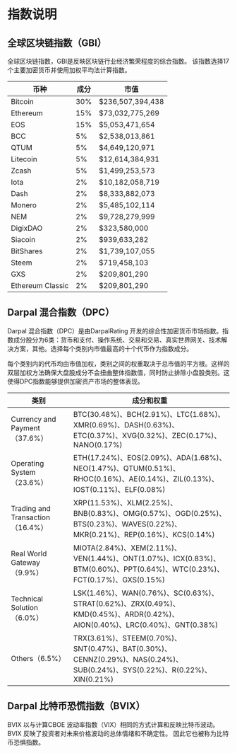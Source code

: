 # 指数说明


## 全球区块链指数（GBI）

全球区块链指数，GBI是反映区块链行业经济繁荣程度的综合指数。 该指数选择17个主要加密货币并使用加权平均法计算指数。

| 币种 | 成分 | 市值 |
| --- | --- | --- |
|Bitcoin | 30%  | $236,507,394,438 |
|Ethereum | 15%  | $73,032,775,269 |
|EOS | 15%  | $5,053,471,654 |
|BCC | 5% |   $2,538,013,861 |
|QTUM |   5%  |  $4,649,120,971 |
|Litecoin |   5%  |  $12,614,384,931 |
|Zcash | 5%  |  $1,499,253,573 |
|Iota | 2%  |  $10,182,058,719 |
|Dash |  2%  |  $8,333,882,073 |
|Monero | 2%  |  $5,485,102,114 |
|NEM | 2%  |  $9,728,279,999 |
|DigixDAO | 2%  |  $323,580,000 |
|Siacoin | 2%  |  $939,633,282 |
|BitShares | 2%  |  $1,739,107,055 |
|Steem | 2%  |  $719,458,103 |
|GXS | 2%   | $209,801,290 |
|Ethereum Classic |   2%  |  $209,801,290 |

## Darpal 混合指数（DPC）

Darpal 混合指数（DPC）是由DarpalRating 开发的综合性加密货币市场指数。指数成分股分为6类：货币和支付、操作系统、交易和交易、真实世界网关、技术解决方案，其他。选择每个类别内市值最高的十个代币作为指数成分。

每个类别内的代币均由市值加权，类别之间的权重取决于总市值的平方根。这样的双层加权方法确保大盘股成分不会扭曲整体指数值，同时防止排除小盘股类别。这使得DPC指数能够提供加密资产市场的整体表现。

| 类别  |   成分和权重 |
| --- | --- |
|Currency and Payment（37.6%） |  BTC(30.48%)、BCH(2.91%)、LTC(1.68%)、XMR(0.69%)、DASH(0.63%)、ETC(0.37%)、XVG(0.32%)、ZEC(0.17%)、NANO(0.17%) |
| Operating System（23.6%）| ETH(17.24%)、EOS(2.09%)、ADA(1.68%)、NEO(1.47%)、QTUM(0.51%)、RHOC(0.16%)、AE(0.14%)、ZIL(0.13%)、IOST(0.11%)、ELF(0.08%) |
| Trading and Transaction（16.4%）|  XRP(11.53%)、XLM(2.25%)、BNB(0.83%)、OMG(0.57%)、OGD(0.25%)、BTS(0.23%)、WAVES(0.22%)、MKR(0.21%)、REP(0.16%)、KCS(0.14%) |
| Real World Gateway（9.9%）  |    MIOTA(2.84%)、XEM(2.11%)、VEN(1.44%)、ONT(1.07%)、ICX(0.83%)、BTM(0.60%)、PPT(0.64%)、WTC(0.23%)、FCT(0.17%)、GXS(0.15%) |
| Technical Solution（6.0%）   |   LSK(1.46%)、WAN(0.76%)、SC(0.63%)、STRAT(0.62%)、ZRX(0.49%)、KMD(0.45%)、ARDR(0.42%)、AION(0.40%)、LRC(0.40%)、GNT(0.38%) |
| Others（6.5%）   |   TRX(3.61%)、STEEM(0.70%)、SNT(0.47%)、BAT(0.30%)、CENNZ(0.29%)、NAS(0.24%)、SUB(0.24%)、SYS(0.22%)、R(0.22%)、XIN(0.21%) |


## Darpal 比特币恐慌指数（BVIX）

BVIX 以与计算CBOE 波动率指数（VIX）相同的方式计算和反映比特币波动。BVIX 反映了投资者对未来价格波动的总体情绪和不确定性。 因此它也被称为比特币恐惧指数。